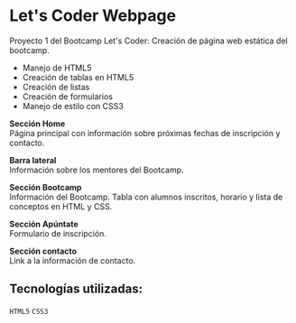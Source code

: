 # Let's Coder Webpage
Proyecto 1 del Bootcamp Let's Coder: Creación de página web estática del bootcamp.

- Manejo de HTML5
- Creación de tablas en HTML5
- Creación de listas
- Creación de formularios
- Manejo de estilo con CSS3

**Sección Home**<br>
Página principal con información sobre próximas fechas de inscripción y contacto.

**Barra lateral**<br>
Información sobre los mentores del Bootcamp.

**Sección Bootcamp**<br>
Información del Bootcamp.
Tabla con alumnos inscritos, horario y lista de conceptos en HTML y CSS. 

**Sección Apúntate**<br>
Formulario de inscripción.

**Sección contacto**<br>
Link a la información de contacto.

## Tecnologías utilizadas:<br>
`HTML5`
`CSS3`

